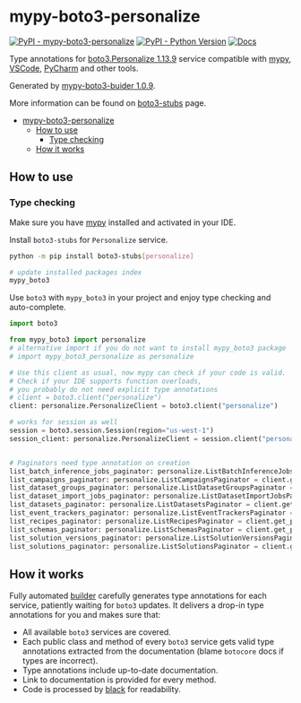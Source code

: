 # mypy-boto3-personalize

[![PyPI - mypy-boto3-personalize](https://img.shields.io/pypi/v/mypy-boto3-personalize.svg?color=blue)](https://pypi.org/project/mypy-boto3-personalize)
[![PyPI - Python Version](https://img.shields.io/pypi/pyversions/mypy-boto3-personalize.svg?color=blue)](https://pypi.org/project/mypy-boto3-personalize)
[![Docs](https://img.shields.io/readthedocs/mypy-boto3-builder.svg?color=blue)](https://mypy-boto3-builder.readthedocs.io/)

Type annotations for
[boto3.Personalize 1.13.9](https://boto3.amazonaws.com/v1/documentation/api/1.13.9/reference/services/personalize.html#Personalize) service
compatible with [mypy](https://github.com/python/mypy), [VSCode](https://code.visualstudio.com/),
[PyCharm](https://www.jetbrains.com/pycharm/) and other tools.

Generated by [mypy-boto3-buider 1.0.9](https://github.com/vemel/mypy_boto3_builder).

More information can be found on [boto3-stubs](https://pypi.org/project/boto3-stubs/) page.

- [mypy-boto3-personalize](#mypy-boto3-personalize)
  - [How to use](#how-to-use)
    - [Type checking](#type-checking)
  - [How it works](#how-it-works)

## How to use

### Type checking

Make sure you have [mypy](https://github.com/python/mypy) installed and activated in your IDE.

Install `boto3-stubs` for `Personalize` service.

```bash
python -m pip install boto3-stubs[personalize]

# update installed packages index
mypy_boto3
```

Use `boto3` with `mypy_boto3` in your project and enjoy type checking and auto-complete.

```python
import boto3

from mypy_boto3 import personalize
# alternative import if you do not want to install mypy_boto3 package
# import mypy_boto3_personalize as personalize

# Use this client as usual, now mypy can check if your code is valid.
# Check if your IDE supports function overloads,
# you probably do not need explicit type annotations
# client = boto3.client("personalize")
client: personalize.PersonalizeClient = boto3.client("personalize")

# works for session as well
session = boto3.session.Session(region="us-west-1")
session_client: personalize.PersonalizeClient = session.client("personalize")


# Paginators need type annotation on creation
list_batch_inference_jobs_paginator: personalize.ListBatchInferenceJobsPaginator = client.get_paginator("list_batch_inference_jobs")
list_campaigns_paginator: personalize.ListCampaignsPaginator = client.get_paginator("list_campaigns")
list_dataset_groups_paginator: personalize.ListDatasetGroupsPaginator = client.get_paginator("list_dataset_groups")
list_dataset_import_jobs_paginator: personalize.ListDatasetImportJobsPaginator = client.get_paginator("list_dataset_import_jobs")
list_datasets_paginator: personalize.ListDatasetsPaginator = client.get_paginator("list_datasets")
list_event_trackers_paginator: personalize.ListEventTrackersPaginator = client.get_paginator("list_event_trackers")
list_recipes_paginator: personalize.ListRecipesPaginator = client.get_paginator("list_recipes")
list_schemas_paginator: personalize.ListSchemasPaginator = client.get_paginator("list_schemas")
list_solution_versions_paginator: personalize.ListSolutionVersionsPaginator = client.get_paginator("list_solution_versions")
list_solutions_paginator: personalize.ListSolutionsPaginator = client.get_paginator("list_solutions")
```

## How it works

Fully automated [builder](https://github.com/vemel/mypy_boto3_builder) carefully generates
type annotations for each service, patiently waiting for `boto3` updates. It delivers
a drop-in type annotations for you and makes sure that:

- All available `boto3` services are covered.
- Each public class and method of every `boto3` service gets valid type annotations
  extracted from the documentation (blame `botocore` docs if types are incorrect).
- Type annotations include up-to-date documentation.
- Link to documentation is provided for every method.
- Code is processed by [black](https://github.com/psf/black) for readability.